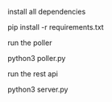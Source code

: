 install all dependencies

pip install -r requirements.txt

run the poller 

python3 poller.py

run the rest api

python3 server.py